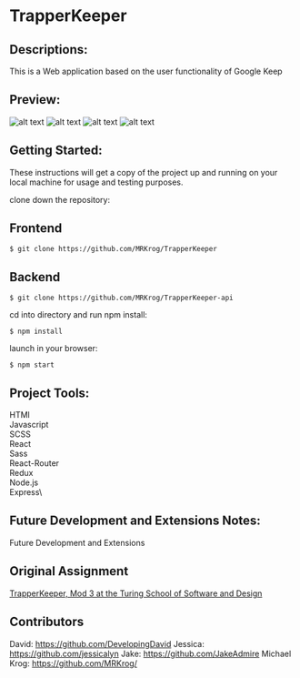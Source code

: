 # TrapperKeeper

## Descriptions:

This is a Web application based on the user functionality of Google Keep

## Preview:

<img src="" alt="alt text">
<img src="" alt="alt text">
<img src="" alt="alt text">
<img src="" alt="alt text">


## Getting Started:

These instructions will get a copy of the project up and running on your local machine for usage and testing purposes.

clone down the repository:

## Frontend
```
$ git clone https://github.com/MRKrog/TrapperKeeper
```

## Backend
```
$ git clone https://github.com/MRKrog/TrapperKeeper-api
```

cd into directory and run npm install:
```
$ npm install
```

launch in your browser:
```
$ npm start
```

## Project Tools:
HTMl\
Javascript\
SCSS\
React\
Sass\
React-Router\
Redux\
Node.js\
Express\

## Future Development and Extensions Notes:

Future Development and Extensions


## Original Assignment
[TrapperKeeper, Mod 3 at the Turing School of Software and Design](http://frontend.turing.io/projects/trapper-keeper.html)

## Contributors
David: https://github.com/DevelopingDavid
Jessica: https://github.com/jessicalyn
Jake: https://github.com/JakeAdmire
Michael Krog: https://github.com/MRKrog/
